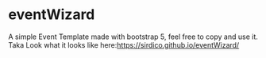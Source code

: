 # eventWizard

A simple Event Template made with bootstrap 5, feel free to copy and use it.
Taka Look what it looks like here:https://sirdico.github.io/eventWizard/


